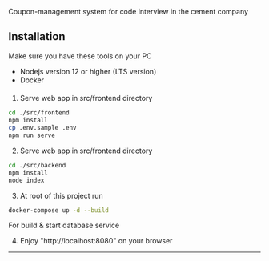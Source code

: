 Coupon-management system for code interview in the cement company

## Installation
Make sure you have these tools on your PC
- Nodejs version 12 or higher (LTS version)
- Docker

#### 

1. Serve web app in src/frontend directory
```sh
cd ./src/frontend
npm install
cp .env.sample .env
npm run serve
```

2. Serve web app in src/frontend directory
```sh
cd ./src/backend
npm install
node index
```

3. At root of this project run
```sh
docker-compose up -d --build
```
For build & start database service

4. Enjoy "http://localhost:8080" on your browser
---
